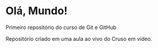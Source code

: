 # Olá, Mundo!
 Primeiro repositório do curso de Git e GitHub

 Repositório criado em uma aula ao vivo do Cruso em vídeo.
